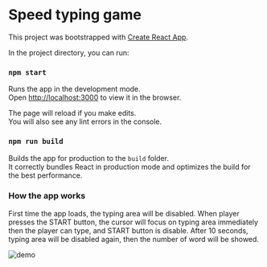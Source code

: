 # Speed typing game

This project was bootstrapped with [Create React App](https://github.com/facebook/create-react-app).

In the project directory, you can run:

### `npm start`

Runs the app in the development mode.\
Open [http://localhost:3000](http://localhost:3000) to view it in the browser.

The page will reload if you make edits.\
You will also see any lint errors in the console.

### `npm run build`

Builds the app for production to the `build` folder.\
It correctly bundles React in production mode and optimizes the build for the best performance.

### How the app works
First time the app loads, the typing area will be disabled. When player presses the START button, the cursor will focus on typing area immediately then the player can type, and START button is disable. After 10 seconds, typing area will be disabled again, then the number of word will be showed.

![demo](https://i.ibb.co/hDQFtFh/speed-typing-game.png)
